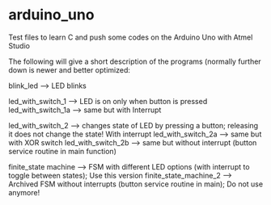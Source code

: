 # arduino_uno
Test files to learn C and push some codes on the Arduino Uno with Atmel Studio

The following will give a short description of the programs (normally further down is newer and better optimized:

blink_led --> LED blinks

led_with_switch_1 --> LED is on only when button is pressed
led_with_switch_1a --> same but with Interrupt

led_with_switch_2 --> changes state of LED by pressing a button; releasing it does not change the state! With interrupt
led_with_switch_2a --> same but with XOR switch
led_with_switch_2b --> same but without interrupt (button service routine in main function)

finite_state machine --> FSM with different LED options (with interrupt to toggle between states); Use this version
finite_state_machine_2 --> Archived FSM without interrupts (button service routine in main); Do not use anymore!
